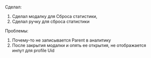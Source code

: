 Сделал:
1. Сделал модалку для Сброса статистики,
2. Сделал ручку для сброса статистики

Проблемы:
1. Почему-то не записывается Parent в аналитику
2. После закрытия модалки и опять ее открытия, не отображается инпут для profile Uid
